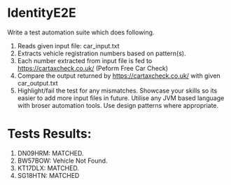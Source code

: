 # IdentityE2E

Write a test automation suite which does following.
1. Reads given input file: car_input.txt
2. Extracts vehicle registration numbers based on pattern(s).
3. Each number extracted from input file is fed to https://cartaxcheck.co.uk/
(Peform Free Car Check)
4. Compare the output returned by https://cartaxcheck.co.uk/ with given
car_output.txt
5. Highlight/fail the test for any mismatches.
Showcase your skills so its easier to add more input files in future.
Utilise any JVM based language with broser automation tools.
Use design patterns where appropriate.


Tests Results:
=====================================================================
1. DN09HRM: MATCHED.
2. BW57BOW: Vehicle Not Found.
3. KT17DLX: MATCHED.
4. SG18HTN: MATCHED

